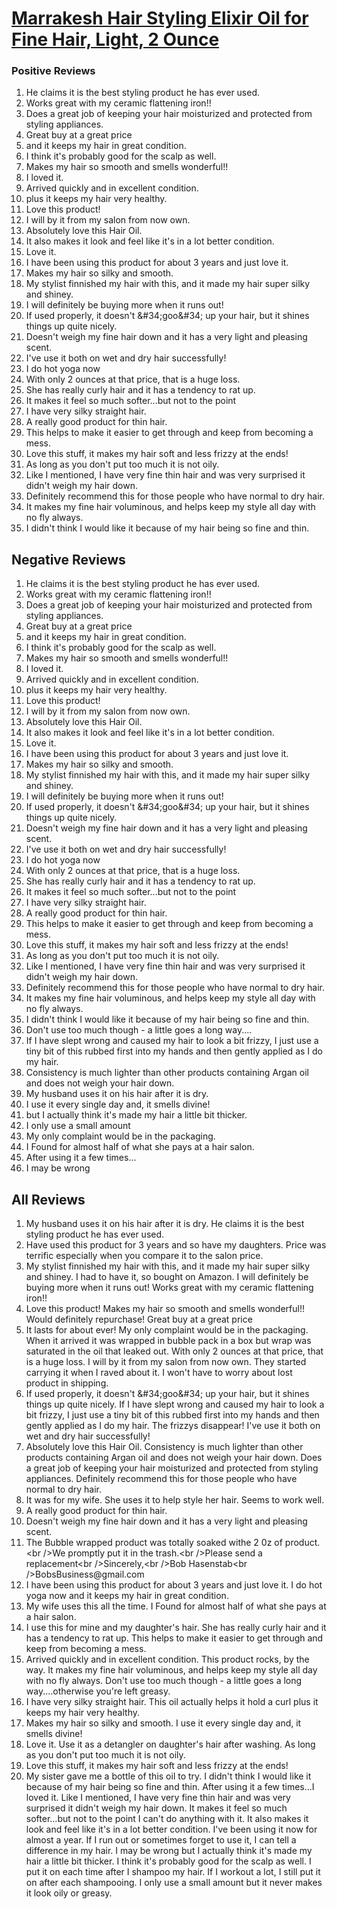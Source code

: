 # [Marrakesh Hair Styling Elixir Oil for Fine Hair, Light, 2 Ounce](https://products.checkmycream.com/products/Marrakesh-Hair-Styling-Elixir-Oil-for-Fine-Hair-Light-2-Ounce.html)

### Positive Reviews

<ol>
      <li>He claims it is the best styling product he has ever used.</li>
      <li>Works great with my ceramic flattening iron!!</li>
      <li>Does a great job of keeping your hair moisturized and protected from styling appliances.</li>
      <li>Great buy at a great price</li>
      <li>and it keeps my hair in great condition.</li>
      <li>I think it&#x27;s probably good for the scalp as well.  </li>
      <li>Makes my hair so smooth and smells wonderful!!</li>
      <li>I loved it.  </li>
      <li>Arrived quickly and in excellent condition.  </li>
      <li>plus it keeps my hair very healthy.</li>
      <li>Love this product!</li>
      <li>I will by it from my salon from now own.</li>
      <li>Absolutely love this Hair Oil.</li>
      <li>It also makes it look and feel like it&#x27;s in a lot better condition.  </li>
      <li>Love it.</li>
      <li>I have been using this product for about 3 years and just love it.  </li>
      <li>Makes my hair so silky and smooth.</li>
      <li>My stylist finnished my hair with this, and it made my hair super silky and shiney.</li>
      <li>I will definitely be buying more when it runs out!</li>
      <li>If used properly, it doesn&#x27;t &amp;#34;goo&amp;#34; up your hair, but it shines things up quite nicely.  </li>
      <li>Doesn&#x27;t weigh my fine hair down and it has a very light and pleasing scent.</li>
      <li>I&#x27;ve use it both on wet and dry hair successfully!</li>
      <li>I do hot yoga now</li>
      <li>With only 2 ounces at  that price, that is a huge loss.  </li>
      <li>She has really curly hair and it has a tendency to rat up.</li>
      <li>It makes it feel so much softer...but not to the point</li>
      <li>I have very silky straight hair.</li>
      <li>A really good product for thin hair.</li>
      <li>This helps to make it easier to get through and keep from becoming a mess.</li>
      <li>Love this stuff, it makes my hair soft and less frizzy at the ends!</li>
      <li>As long as you don&#x27;t put too much it is not oily.</li>
      <li>Like I mentioned, I have very fine thin hair and was very surprised it didn&#x27;t weigh my hair down.  </li>
      <li>Definitely recommend this for those people who have normal to dry hair.</li>
      <li>It makes my fine hair voluminous, and helps keep my style all day with no fly always.  </li>
      <li>I didn&#x27;t think I would like it because of my hair being so fine and thin.  </li>
</ol>


<h2>Negative Reviews</h2>
<ol>
<li> He claims it is the best styling product he has ever used.</li>
<li> Works great with my ceramic flattening iron!!</li>
<li> Does a great job of keeping your hair moisturized and protected from styling appliances.</li>
<li> Great buy at a great price</li>
<li> and it keeps my hair in great condition.</li>
<li> I think it&#x27;s probably good for the scalp as well.  </li>
<li> Makes my hair so smooth and smells wonderful!!</li>
<li> I loved it.  </li>
<li> Arrived quickly and in excellent condition.  </li>
<li> plus it keeps my hair very healthy.</li>
<li> Love this product!</li>
<li> I will by it from my salon from now own.</li>
<li> Absolutely love this Hair Oil.</li>
<li> It also makes it look and feel like it&#x27;s in a lot better condition.  </li>
<li> Love it.</li>
<li> I have been using this product for about 3 years and just love it.  </li>
<li> Makes my hair so silky and smooth.</li>
<li> My stylist finnished my hair with this, and it made my hair super silky and shiney.</li>
<li> I will definitely be buying more when it runs out!</li>
<li> If used properly, it doesn&#x27;t &amp;#34;goo&amp;#34; up your hair, but it shines things up quite nicely.  </li>
<li> Doesn&#x27;t weigh my fine hair down and it has a very light and pleasing scent.</li>
<li> I&#x27;ve use it both on wet and dry hair successfully!</li>
<li> I do hot yoga now</li>
<li> With only 2 ounces at  that price, that is a huge loss.  </li>
<li> She has really curly hair and it has a tendency to rat up.</li>
<li> It makes it feel so much softer...but not to the point</li>
<li> I have very silky straight hair.</li>
<li> A really good product for thin hair.</li>
<li> This helps to make it easier to get through and keep from becoming a mess.</li>
<li> Love this stuff, it makes my hair soft and less frizzy at the ends!</li>
<li> As long as you don&#x27;t put too much it is not oily.</li>
<li> Like I mentioned, I have very fine thin hair and was very surprised it didn&#x27;t weigh my hair down.  </li>
<li> Definitely recommend this for those people who have normal to dry hair.</li>
<li> It makes my fine hair voluminous, and helps keep my style all day with no fly always.  </li>
<li> I didn&#x27;t think I would like it because of my hair being so fine and thin.  </li>
<li> Don&#x27;t use too much though - a little goes a long way....</li>
<li> If I have slept wrong and caused my hair to look a bit frizzy, I just use a tiny bit of this rubbed first into my hands and then gently applied as I do my hair.  </li>
<li> Consistency is much lighter than other products containing Argan oil and does not weigh your hair down.</li>
<li> My husband uses it on his hair after it is dry.  </li>
<li> I use it every single day and, it smells divine!</li>
<li> but I actually think it&#x27;s made my hair a little bit thicker.  </li>
<li> I only use a small amount</li>
<li> My only complaint would be in the packaging.  </li>
<li> I Found for almost half of what she pays at a hair salon.</li>
<li> After using it a few times...</li>
<li> I may be wrong</li>
</ol>

<h2>All Reviews</h2>

<ol>
    <li> My husband uses it on his hair after it is dry.  He claims it is the best styling product he has ever used.</li>
    <li> Have used this product for 3 years and so have my daughters.  Price was terrific especially when you compare it to the salon price.</li>
    <li> My stylist finnished my hair with this, and it made my hair super silky and shiney. I had to have it, so bought on Amazon. I will definitely be buying more when it runs out! Works great with my ceramic flattening iron!!</li>
    <li> Love this product! Makes my hair so smooth and smells wonderful!! Would definitely repurchase! Great buy at a great price</li>
    <li> It lasts for about ever!  My only complaint would be in the packaging.  When it arrived it was wrapped in bubble pack in a box but wrap was saturated in the oil that leaked out.  With only 2 ounces at  that price, that is a huge loss.  I will by it from my salon from now own. They started carrying it when I raved about it.  I won&#x27;t have to worry about lost product in shipping.</li>
    <li> If used properly, it doesn&#x27;t &amp;#34;goo&amp;#34; up your hair, but it shines things up quite nicely.  If I have slept wrong and caused my hair to look a bit frizzy, I just use a tiny bit of this rubbed first into my hands and then gently applied as I do my hair.  The frizzys disappear!  I&#x27;ve use it both on wet and dry hair successfully!</li>
    <li> Absolutely love this Hair Oil. Consistency is much lighter than other products containing Argan oil and does not weigh your hair down. Does a great job of keeping your hair moisturized and protected from styling appliances. Definitely recommend this for those people who have normal to dry hair.</li>
    <li> It was for my wife.  She uses it to help style her hair.  Seems to work well.</li>
    <li> A really good product for thin hair.</li>
    <li> Doesn&#x27;t weigh my fine hair down and it has a very light and pleasing scent.</li>
    <li> The Bubble wrapped product was totally soaked withe 2 0z of product.&lt;br /&gt;We promptly put it in the trash.&lt;br /&gt;Please send a replacement&lt;br /&gt;Sincerely,&lt;br /&gt;Bob Hasenstab&lt;br /&gt;BobsBusiness@gmail.com</li>
    <li> I have been using this product for about 3 years and just love it.  I do hot yoga now and it keeps my hair in great condition.</li>
    <li> My wife uses this all the time. I Found for almost half of what she pays at a hair salon.</li>
    <li> I use this for mine and my daughter&#x27;s hair. She has really curly hair and it has a tendency to rat up. This helps to make it easier to get through and keep from becoming a mess.</li>
    <li> Arrived quickly and in excellent condition.  This product rocks, by the way.  It makes my fine hair voluminous, and helps keep my style all day with no fly always.  Don&#x27;t use too much though - a little goes a long way....otherwise you&#x27;re left greasy.</li>
    <li> I have very silky straight hair. This oil actually helps it hold a curl plus it keeps my hair very healthy.</li>
    <li> Makes my hair so silky and smooth. I use it every single day and, it smells divine!</li>
    <li> Love it. Use it as a detangler on daughter&#x27;s hair after washing. As long as you don&#x27;t put too much it is not oily.</li>
    <li> Love this stuff, it makes my hair soft and less frizzy at the ends!</li>
    <li> My sister gave me a bottle of this oil to try. I didn&#x27;t think I would like it because of my hair being so fine and thin.  After using it a few times...I loved it.  Like I mentioned, I have very fine thin hair and was very surprised it didn&#x27;t weigh my hair down.  It makes it feel so much softer...but not to the point I can&#x27;t do anything with it.  It also makes it look and feel like it&#x27;s in a lot better condition.  I&#x27;ve been using it now for almost a year.  If I run out or sometimes forget to use it, I can tell a difference in my hair.  I may be wrong but I actually think it&#x27;s made my hair a little bit thicker.  I think it&#x27;s probably good for the scalp as well.  I put it on each time after I shampoo my hair.  If I workout a lot, I still put it on after each shampooing.  I only use a small amount but it never makes it look oily or greasy.</li>
</ol>




